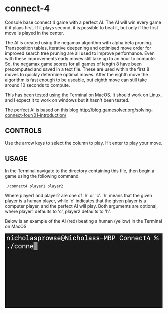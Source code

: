 # connect-4
Console base connect 4 game with a perfect AI. The AI will win every game if it plays first. If it plays second, it is possible to beat it, but only if the first move is played in the center.

The AI is created using the negamax algorithm with alpha beta pruning. Transposition tables, iterative deepening and optimised move order for improved search tree pruning are all used to improve performance. Even with these improvements early moves still take up to an hour to compute. So, the negamax game scores for all games of length 8 have been precomputed and saved in a text file. These are used within the first 8 moves to quickly determine optimal moves. After the eighth move the algorithm is fast enough to be useable, but eighth move can still take around 10 seconds to compute.

This has been tested using the Terminal on MacOS. It should work on Linux, and I expect it to work on windows but it hasn't been tested.

The perfect AI is based on this blog http://blog.gamesolver.org/solving-connect-four/01-introduction/

## CONTROLS
Use the arrow keys to select the column to play. Hit enter to play your move. 

## USAGE
In the Terminal navigate to the directory containing this file, then begin a game using the following command

`./connect4 player1 player2`

Where player1 and player2 are one of 'h' or 'c'. 'h' means that the given player is a human player, while 'c' indicates that the given player is a computer player, and the perfect AI will play. Both arguments are optional, where player1 defaults to 'c', player2 defaults to 'h'.

Below is an example of the AI (red) beating a human (yellow) in the Terminal on MacOS

![alt text](https://github.com/nicholasprowse/connect-4/blob/main/connect-4.gif)
